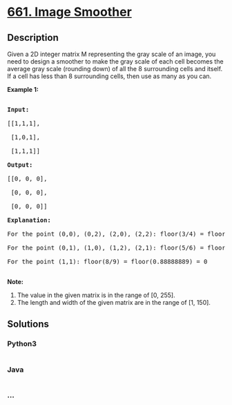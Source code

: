 # [661. Image Smoother](https://leetcode.com/problems/image-smoother)



## Description

<p>Given a 2D integer matrix M representing the gray scale of an image, you need to design a smoother to make the gray scale of each cell becomes the average gray scale (rounding down) of all the 8 surrounding cells and itself.  If a cell has less than 8 surrounding cells, then use as many as you can.</p>



<p><b>Example 1:</b><br />

<pre>

<b>Input:</b>

[[1,1,1],

 [1,0,1],

 [1,1,1]]

<b>Output:</b>

[[0, 0, 0],

 [0, 0, 0],

 [0, 0, 0]]

<b>Explanation:</b>

For the point (0,0), (0,2), (2,0), (2,2): floor(3/4) = floor(0.75) = 0

For the point (0,1), (1,0), (1,2), (2,1): floor(5/6) = floor(0.83333333) = 0

For the point (1,1): floor(8/9) = floor(0.88888889) = 0

</pre>

</p>



<p><b>Note:</b><br>

<ol>

<li>The value in the given matrix is in the range of [0, 255].</li>

<li>The length and width of the given matrix are in the range of [1, 150].</li>

</ol>

</p>

## Solutions

<!-- tabs:start -->

### **Python3**

```python

```

### **Java**

```java

```

### **...**

```

```

<!-- tabs:end -->
